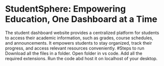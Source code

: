 # StudentSphere: Empowering Education, One Dashboard at a Time
The student dashboard website provides a centralized platform for students to access their academic information, such as grades, course schedules, and announcements. It empowers students to stay organized, track their progress, and access relevant resources conveniently.
#Steps to run 
Download all the files in a folder.
Open folder in vs code.
Add all the required extensions.
Run the code abd host it on localhost of your desktop.
